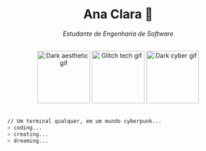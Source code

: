<h1 align="center">Ana Clara 🖤</h1>

<p align="center">
  <i>Estudante de Engenharia de Software</i>
</p>

<br>

<div align="center">
  <img src="https://i.imgur.com/k8YvLzV.gif" width="120px" alt="Dark aesthetic gif">
  <img src="https://i.imgur.com/2uyfjWQ.gif" width="120px" alt="Glitch tech gif">
  <img src="https://i.imgur.com/oSCudmN.gif" width="120px" alt="Dark cyber gif">
</div>

<br>

```bash
// Um terminal qualquer, em um mundo cyberpunk...
> coding...
> creating...
> dreaming...
